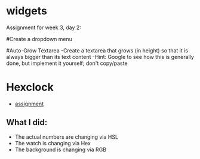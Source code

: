 # widgets

Assignment for week 3, day 2:

#Create a dropdown menu

#Auto-Grow Textarea 
-Create a textarea that grows (in height) so that it is always bigger than its text content -Hint: Google to see how this is generally done, but implement it yourself; don't copy/paste

# Hexclock

* [assignment](https://github.com/tiy-durham-fe-2015/curriculum/blob/master/assignments/hexclock/readme.md)

## What I did: 

* The actual numbers are changing via HSL
* The watch is changing via Hex
* The background is changing via RGB
